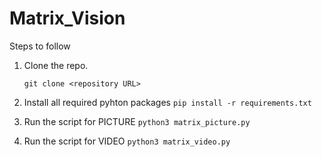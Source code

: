 # Matrix_Vision

Steps to follow

1. Clone the repo.

   ```git clone <repository URL>```

2. Install all required pyhton packages
   ```pip install -r requirements.txt```

3. Run the script for PICTURE
   ```python3 matrix_picture.py```

4. Run the script for VIDEO
   ```python3 matrix_video.py```